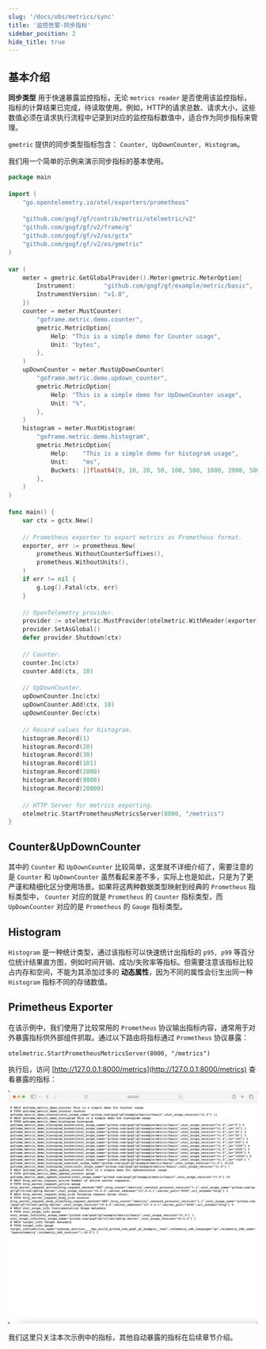 ```yaml
---
slug: '/docs/obs/metrics/sync'
title: '监控告警-同步指标'
sidebar_position: 2
hide_title: true
---
```


## 基本介绍

**同步类型** 用于快速暴露监控指标，无论 `metrics reader` 是否使用该监控指标，指标的计算结果已完成，待读取使用。例如，HTTP的请求总数、请求大小，这些数值必须在请求执行流程中记录到对应的监控指标数值中，适合作为同步指标来管理。

`gmetric` 提供的同步类型指标包含： `Counter, UpDownCounter, Histogram`。

我们用一个简单的示例来演示同步指标的基本使用。

```go
package main

import (
    "go.opentelemetry.io/otel/exporters/prometheus"

    "github.com/gogf/gf/contrib/metric/otelmetric/v2"
    "github.com/gogf/gf/v2/frame/g"
    "github.com/gogf/gf/v2/os/gctx"
    "github.com/gogf/gf/v2/os/gmetric"
)

var (
    meter = gmetric.GetGlobalProvider().Meter(gmetric.MeterOption{
        Instrument:        "github.com/gogf/gf/example/metric/basic",
        InstrumentVersion: "v1.0",
    })
    counter = meter.MustCounter(
        "goframe.metric.demo.counter",
        gmetric.MetricOption{
            Help: "This is a simple demo for Counter usage",
            Unit: "bytes",
        },
    )
    upDownCounter = meter.MustUpDownCounter(
        "goframe.metric.demo.updown_counter",
        gmetric.MetricOption{
            Help: "This is a simple demo for UpDownCounter usage",
            Unit: "%",
        },
    )
    histogram = meter.MustHistogram(
        "goframe.metric.demo.histogram",
        gmetric.MetricOption{
            Help:    "This is a simple demo for histogram usage",
            Unit:    "ms",
            Buckets: []float64{0, 10, 20, 50, 100, 500, 1000, 2000, 5000, 10000},
        },
    )
)

func main() {
    var ctx = gctx.New()

    // Prometheus exporter to export metrics as Prometheus format.
    exporter, err := prometheus.New(
        prometheus.WithoutCounterSuffixes(),
        prometheus.WithoutUnits(),
    )
    if err != nil {
        g.Log().Fatal(ctx, err)
    }

    // OpenTelemetry provider.
    provider := otelmetric.MustProvider(otelmetric.WithReader(exporter))
    provider.SetAsGlobal()
    defer provider.Shutdown(ctx)

    // Counter.
    counter.Inc(ctx)
    counter.Add(ctx, 10)

    // UpDownCounter.
    upDownCounter.Inc(ctx)
    upDownCounter.Add(ctx, 10)
    upDownCounter.Dec(ctx)

    // Record values for histogram.
    histogram.Record(1)
    histogram.Record(20)
    histogram.Record(30)
    histogram.Record(101)
    histogram.Record(2000)
    histogram.Record(9000)
    histogram.Record(20000)

    // HTTP Server for metrics exporting.
    otelmetric.StartPrometheusMetricsServer(8000, "/metrics")
}
```

## Counter&UpDownCounter

其中的 `Counter` 和 `UpDownCounter` 比较简单，这里就不详细介绍了，需要注意的是 `Counter` 和 `UpDownCounter` 虽然看起来差不多，实际上也是如此，只是为了更严谨和精细化区分使用场景。如果将这两种数据类型映射到经典的 `Prometheus` 指标类型中， `Counter` 对应的就是 `Prometheus` 的 `Counter` 指标类型，而 `UpDownCounter` 对应的是 `Prometheus` 的 `Gauge` 指标类型。

## Histogram

`Histogram` 是一种统计类型，通过该指标可以快速统计出指标的 `p95, p99` 等百分位统计结果直方图，例如时间开销、成功/失败率等指标。但需要注意该指标比较占内存和空间，不能为其添加过多的 **动态属性**，因为不同的属性会衍生出同一种 `Histogram` 指标不同的存储数值。

## Primetheus Exporter

在该示例中，我们使用了比较常用的 `Prometheus` 协议输出指标内容，通常用于对外暴露指标供外部组件抓取。通过以下路由将指标通过 `Prometheus` 协议暴露：

```
otelmetric.StartPrometheusMetricsServer(8000, "/metrics")
```

执行后，访问 [http://127.0.0.1:8000/metrics](http://127.0.0.1:8000/metrics) 查看暴露的指标：

![](/markdown/50c5c45e521aa19633873aa9f9186ac3.png)

我们这里只关注本次示例中的指标，其他自动暴露的指标在后续章节介绍。